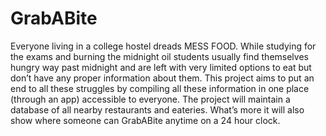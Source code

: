 # GrabABite

Everyone living in a college hostel dreads MESS FOOD. While studying for the exams and burning the midnight oil students usually find themselves hungry way past midnight and are left with very limited options to eat but don’t have any proper information about them.
This project aims to put an end to all these struggles by compiling all these information in one place (through an app) accessible to everyone. The project will maintain a database of all nearby restaurants and eateries. What’s more it will also show where someone can GrabABite anytime on a 24 hour clock. 

